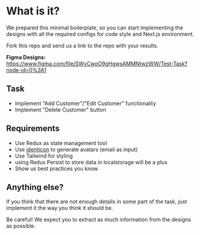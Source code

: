 # What is it?
We prepared this minimal boilerplate, so you can start implementing the designs with all the required configs for code style and Next.js environment. 

Fork this repo and send us a link to the repo with your results.

**Figma Designs:** https://www.figma.com/file/SWyCwoO9gHgwsAMMNtwzWW/Test-Task?node-id=0%3A1

## Task
 - Implement "Add Customer"/"Edit Customer" functionality 
 - Implement "Delete Customer" button

## Requirements

 - Use Redux as state management tool
 - Use [jdenticon](https://github.com/dmester/jdenticon) to generate avatars (email as input)
 - Use Tailwind for styling
 - using Redux Persist to store data in localstorage will be a plus
 - Show us best practices you know 

## Anything else?
If you think that there are not enough details in some part of the task, just implement it the way you think it should be.

Be careful! We expect you to extract as much information from the designs as possible.
